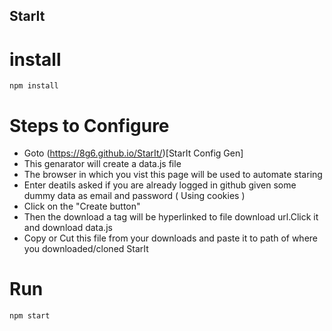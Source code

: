 ## StarIt

# install

```
npm install
```
# Steps to Configure

- Goto (https://8g6.github.io/StarIt/)[StarIt Config Gen]
- This genarator will create a data.js file
- The browser in which you vist this page will be used to automate staring
- Enter deatils asked if you are already logged in github given some dummy data as email and password ( Using cookies )
- Click on the "Create button"
- Then the download a tag will be hyperlinked to file download url.Click it and download data.js
- Copy or Cut this file from your downloads and paste it to path of where you downloaded/cloned StarIt

# Run

```
npm start
```
